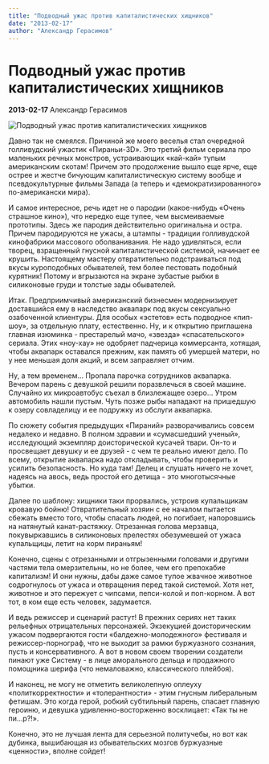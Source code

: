 ```yaml
---
title: "Подводный ужас против капиталистических хищников"
date: "2013-02-17"
author: "Александр Герасимов"
---
```


# Подводный ужас против капиталистических хищников

**2013-02-17** Александр Герасимов

![Подводный ужас против капиталистических хищников](http://www.wallpaperez.org/wallpaper/movie/Piranha-3D-2083.jpg)

Давно так не смеялся. Причиной же моего веселья стал очередной голливудский ужастик «Пираньи-3D». Это третий фильм сериала про маленьких речных монстров, устраивающих «кай-кай» тупым американским скотам! Причем это продолжение вышло еще ярче, еще острее и жестче бичующим капиталистическую систему вообще и псевдокультурные фильмы Запада (а теперь и «демократизированного» по-американски мира).

И самое интересное, речь идет не о пародии (какое-нибудь «Очень страшное кино»), что нередко еще тупее, чем высмеиваемые прототипы. Здесь же пародия действительно оригинальна и остра. Причем пародируются не ужасы, а штампы - традиции голливудской кинофабрики массового оболванивания. Не надо удивляться, если творец, взращенный гнусной капиталистической системой, начинает ее крушить. Настоящему мастеру отвратительно подстраиваться под вкусы куроподобных обывателей, тем более пестовать подобный курятник! Потому и вгрызаются на экране зубастые рыбки в силиконовые груди и толстые зады обывателей.

Итак. Предприимчивый американский бизнесмен модернизирует доставшийся ему в наследство аквапарк под вкусы сексуально озабоченной клиентуры. Для особых «эстетов» есть подводное «пип-шоу», за отдельную плату, естественно. Ну, и к открытию приглашена главная изюминка - престарелый мачо, «звезда» «спасательского» сериала. Этих «ноу-хау» не одобряет падчерица коммерсанта, хотящая, чтобы аквапарк оставался прежним, как память об умершей матери, но у нее меньшая доля акций, и всем заправляет отчим.

Ну, а тем временем... Пропала парочка сотрудников аквапарка. Вечером парень с девушкой решили поразвлечься в своей машине. Случайно их микроавтобус съехал в близлежащее озеро... Утром автомобиль нашли пустым. Чуть позже рыбы нападают на пришедшую к озеру совладелицу и ее подружку из обслуги аквапарка.

По сюжету события предыдущих «Пираний» разворачивались совсем недалеко и недавно. В полном здравии и «сумасшедший ученый», исследующий экземпляр доисторической кусачей твари. Он-то и просвещает девушку и ее друзей - с чем те реально имеют дело. По всему, открытие аквапарка надо откладывать, чтобы проверить и усилить безопасность. Но куда там! Делец и слушать ничего не хочет, надеясь на авось, ведь простой его детища - это многотысячные убытки.

Далее по шаблону: хищники таки прорвались, устроив купальщикам кровавую бойню! Отвратительный хозяин с ее началом пытается сбежать вместо того, чтобы спасать людей, но погибает, напоровшись на натянутый канат-растяжку. Отрезанная голова мерзавца, покувыркавшись в силиконовых прелестях обезумевшей от ужаса купальщицы, летит на корм пираньям!

Конечно, сцены с отрезанными и отгрызенными головами и другими частями тела омерзительны, но не более, чем его препохабие капитализм! И они нужны, дабы даже самое тупое жвачное животное содрогнулось от ужаса и отвращения перед такой системой. Хотя нет, животное и это пережует с чипсами, пепси-колой и поп-корном. А вот тот, в ком еще есть человек, задумается.

И ведь режиссер и сценарий растут! В прежних сериях нет таких рельефных отрицательных персонажей. Экзекуцией доисторическим ужасом подвергаются гости «балдежно-молодежного» фестиваля и режиссер-порнограф, что не выходит за рамки буржуазного сознания, пусть и консервативного. А вот в новом своем творении создатели пинают уже Систему - в лице аморального дельца и продажного помощника шерифа (что немаловажно, классического плейбоя).

И наконец, не могу не отметить великолепную оплеуху «политкорректности» и «толерантности» - этим гнусным либеральным фетишам. Это когда герой, робкий субтильный парень, спасает главную героиню, и девушка удивленно-восторженно восклицает: «Так ты не пи...р?!».

Конечно, это не лучшая лента для серьезной политучебы, но вот как дубинка, вышибающая из обывательских мозгов буржуазные «ценности», вполне сойдет!
